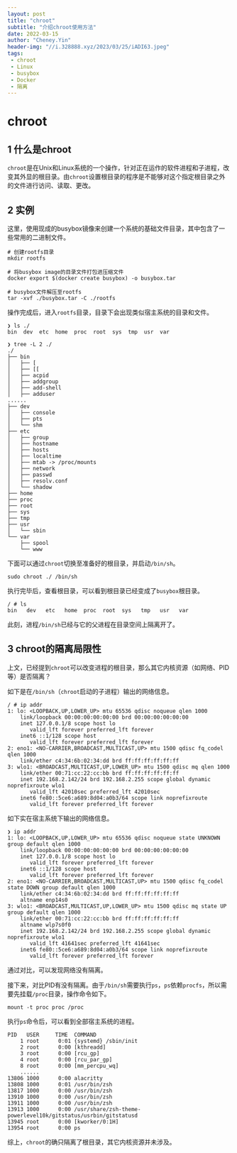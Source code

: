 ```yaml
---
layout: post
title: "chroot"
subtitle: "介绍chroot使用方法"
date: 2022-03-15
author: "Cheney.Yin"
header-img: "//i.328888.xyz/2023/03/25/iADI63.jpeg"
tags:
 - chroot
 - Linux
 - busybox
 - Docker
 - 隔离
---
```


# chroot

## 1 什么是chroot

`chroot`是在Unix和Linux系统的一个操作，针对正在运作的软件进程和子进程，改变其外显的根目录。由`chroot`设置根目录的程序是不能够对这个指定根目录之外的文件进行访问、读取、更改。

## 2 实例

这里，使用现成的busybox镜像来创建一个系统的基础文件目录，其中包含了一些常用的二进制文件。

```shell
# 创建rootfs目录
mkdir rootfs

# 将busybox image的目录文件打包进压缩文件
docker export $(docker create busybox) -o busybox.tar

# busybox文件解压至rootfs
tar -xvf ./busybox.tar -C ./rootfs
```

操作完成后，进入`rootfs`目录，目录下会出现类似宿主系统的目录和文件。

```shell
❯ ls ./
bin  dev  etc  home  proc  root  sys  tmp  usr  var
```

```shell
❯ tree -L 2 ./
./
├── bin
│   ├── [
│   ├── [[
│   ├── acpid
│   ├── addgroup
│   ├── add-shell
│   ├── adduser
......
├── dev
│   ├── console
│   ├── pts
│   └── shm
├── etc
│   ├── group
│   ├── hostname
│   ├── hosts
│   ├── localtime
│   ├── mtab -> /proc/mounts
│   ├── network
│   ├── passwd
│   ├── resolv.conf
│   └── shadow
├── home
├── proc
├── root
├── sys
├── tmp
├── usr
│   └── sbin
└── var
    ├── spool
    └── www
```

下面可以通过`chroot`切换至准备好的根目录，并启动`/bin/sh`。

```shell
sudo chroot ./ /bin/sh
```

执行完毕后，查看根目录，可以看到根目录已经变成了`busybox`根目录。

```she
/ # ls
bin   dev   etc   home  proc  root  sys   tmp   usr   var
```

此刻，进程`/bin/sh`已经与它的父进程在目录空间上隔离开了。

## 3 chroot的隔离局限性

上文，已经提到`chroot`可以改变进程的根目录，那么其它内核资源（如网络、PID等）是否隔离？

如下是在`/bin/sh`（`chroot`启动的子进程）输出的网络信息。

```shell
/ # ip addr
1: lo: <LOOPBACK,UP,LOWER_UP> mtu 65536 qdisc noqueue qlen 1000
    link/loopback 00:00:00:00:00:00 brd 00:00:00:00:00:00
    inet 127.0.0.1/8 scope host lo
       valid_lft forever preferred_lft forever
    inet6 ::1/128 scope host
       valid_lft forever preferred_lft forever
2: eno1: <NO-CARRIER,BROADCAST,MULTICAST,UP> mtu 1500 qdisc fq_codel qlen 1000
    link/ether c4:34:6b:02:34:dd brd ff:ff:ff:ff:ff:ff
3: wlo1: <BROADCAST,MULTICAST,UP,LOWER_UP> mtu 1500 qdisc mq qlen 1000
    link/ether 00:71:cc:22:cc:bb brd ff:ff:ff:ff:ff:ff
    inet 192.168.2.142/24 brd 192.168.2.255 scope global dynamic noprefixroute wlo1
       valid_lft 42010sec preferred_lft 42010sec
    inet6 fe80::5ce6:a689:8d04:a0b3/64 scope link noprefixroute
       valid_lft forever preferred_lft forever
```

如下实在宿主系统下输出的网络信息。

```shell
❯ ip addr
1: lo: <LOOPBACK,UP,LOWER_UP> mtu 65536 qdisc noqueue state UNKNOWN group default qlen 1000
    link/loopback 00:00:00:00:00:00 brd 00:00:00:00:00:00
    inet 127.0.0.1/8 scope host lo
       valid_lft forever preferred_lft forever
    inet6 ::1/128 scope host
       valid_lft forever preferred_lft forever
2: eno1: <NO-CARRIER,BROADCAST,MULTICAST,UP> mtu 1500 qdisc fq_codel state DOWN group default qlen 1000
    link/ether c4:34:6b:02:34:dd brd ff:ff:ff:ff:ff:ff
    altname enp14s0
3: wlo1: <BROADCAST,MULTICAST,UP,LOWER_UP> mtu 1500 qdisc mq state UP group default qlen 1000
    link/ether 00:71:cc:22:cc:bb brd ff:ff:ff:ff:ff:ff
    altname wlp7s0f0
    inet 192.168.2.142/24 brd 192.168.2.255 scope global dynamic noprefixroute wlo1
       valid_lft 41641sec preferred_lft 41641sec
    inet6 fe80::5ce6:a689:8d04:a0b3/64 scope link noprefixroute
       valid_lft forever preferred_lft forever
```

通过对比，可以发现网络没有隔离。

接下来，对比PID有没有隔离。由于`/bin/sh`需要执行`ps`，`ps`依赖`procfs`，所以需要先挂载`/proc`目录，操作命令如下。

```she
mount -t proc proc /proc
```

执行`ps`命令后，可以看到全部宿主系统的进程。

```shell
PID   USER     TIME  COMMAND
    1 root      0:01 {systemd} /sbin/init
    2 root      0:00 [kthreadd]
    3 root      0:00 [rcu_gp]
    4 root      0:00 [rcu_par_gp]
    8 root      0:00 [mm_percpu_wq]
    ......
13806 1000      0:00 alacritty
13808 1000      0:01 /usr/bin/zsh
13817 1000      0:00 /usr/bin/zsh
13910 1000      0:00 /usr/bin/zsh
13911 1000      0:00 /usr/bin/zsh
13913 1000      0:00 /usr/share/zsh-theme-powerlevel10k/gitstatus/usrbin/gitstatusd
13945 root      0:00 [kworker/0:1H]
13954 root      0:00 ps
```

综上，`chroot`的确只隔离了根目录，其它内核资源并未涉及。